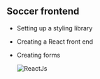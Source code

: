 ## Soccer frontend
* Setting up a styling library
* Creating a React front end
* Creating forms

    <img src="https://img.shields.io/badge/-React.JS-blue" alt="ReactJs" />

